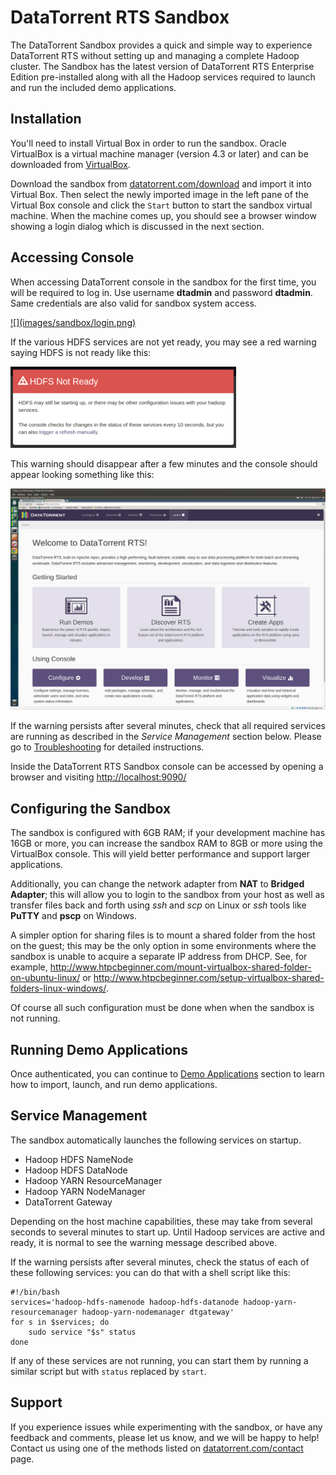 DataTorrent RTS Sandbox
================================================================================

The DataTorrent Sandbox provides a quick and simple way to experience
DataTorrent RTS without setting up and managing a complete Hadoop cluster.
The Sandbox has the latest version of DataTorrent RTS Enterprise Edition
pre-installed along with all the Hadoop services required to launch and run
the included demo applications.

Installation
--------------------------------------------------------------------------------

You'll need to install Virtual Box in order to run the sandbox.
Oracle VirtualBox is a virtual machine manager (version 4.3 or later)
and can be downloaded from [VirtualBox](https://www.virtualbox.org/wiki/Downloads).

Download the sandbox from
[datatorrent.com/download](https://www.datatorrent.com/download/) and import it
into Virtual Box. Then select the newly imported image in the left pane of the
Virtual Box console and click the `Start` button to
start the sandbox virtual machine. When the machine comes up, you should see a
browser window showing a login dialog which is discussed in the next section.

Accessing Console
--------------------------------------------------------------------------------

When accessing DataTorrent console in the sandbox for the first time, you will be required to log in.  Use username **dtadmin** and password **dtadmin**.  Same credentials are also valid for sandbox system access.

<a href="http://localhost:9090/" target="\_blank">
![](images/sandbox/login.png)
</a>

If the various HDFS services are not yet ready, you may see a red warning saying
HDFS is not ready like this:

![HDFS Not Ready](images/sandbox/HDFSNotReady.png "HDFS Not Ready")

This warning should disappear after a few minutes and the console should appear
looking something like this:

![Sandbox Console](images/sandbox/SandboxConsole.png "Sandbox Console")

If the warning persists after several minutes, check that all required services
are running as described in the _Service Management_ section below.
Please go to [Troubleshooting](troubleshooting.md) for detailed instructions.

Inside the DataTorrent RTS Sandbox console can be accessed by opening a browser and visiting <a href="http://localhost:9090/" target="\_blank">http://localhost:9090/</a>

Configuring the Sandbox
--------------------------------------------------------------------------------
The sandbox is configured with 6GB RAM; if your development machine has 16GB or
more, you can increase the sandbox RAM to 8GB or more using the VirtualBox
console. This will yield better performance and support larger applications.

Additionally, you can change the network adapter from **NAT** to
**Bridged Adapter**; this will allow you to login to the sandbox from your
host as well as transfer files back and forth using _ssh_ and _scp_ on Linux
or _ssh_ tools like **PuTTY** and **pscp** on Windows.

A simpler option for sharing files is to mount a shared folder from the host
on the guest; this may be the only option in some environments where the
sandbox is unable to acquire a separate IP address from DHCP. See, for example,
<http://www.htpcbeginner.com/mount-virtualbox-shared-folder-on-ubuntu-linux/> or
<http://www.htpcbeginner.com/setup-virtualbox-shared-folders-linux-windows/>.

Of course all such configuration must be done when when the sandbox is not running.

Running Demo Applications
--------------------------------------------------------------------------------

Once authenticated, you can continue to [Demo Applications](demos.md) section to learn how to import, launch, and run demo applications.

Service Management <a name="service_management"></a>
--------------------------------------------------------------------------------

The sandbox automatically launches the following services on startup.

* Hadoop HDFS NameNode
* Hadoop HDFS DataNode
* Hadoop YARN ResourceManager
* Hadoop YARN NodeManager
* DataTorrent Gateway

Depending on the host machine capabilities, these may take from several seconds to several minutes to start up.  Until Hadoop services are active and ready, it is normal to see the warning message described above.

If the warning persists after several minutes, check the status of each of these
following services: you can do that with a shell script like this:

    #!/bin/bash
    services='hadoop-hdfs-namenode hadoop-hdfs-datanode hadoop-yarn-resourcemanager hadoop-yarn-nodemanager dtgateway'
    for s in $services; do
        sudo service "$s" status
    done

If any of these services are not running, you can start them by running a similar
script but with `status` replaced by `start`.

Support
--------------------------------------------------------------------------------

If you experience issues while experimenting with the sandbox, or have any feedback and comments, please let us know, and we will be happy to help!  Contact us using one of the methods listed on [datatorrent.com/contact](https://www.datatorrent.com/contact/) page.

